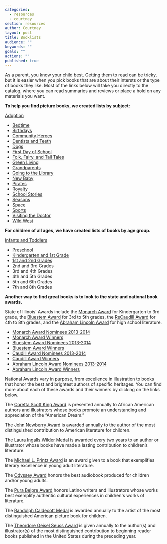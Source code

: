```yaml
---
categories: 
  - resources
  - courtney
section: resources
author: Courtney
layout: post
title: Booklists
audience: ""
keywords: ""
goals: ""
actions: ""
published: true
---
```


As a parent, you know your child best.  Getting them to read can be tricky, but it is easier when you pick books that are about their intersts or the type of books they like. Most of the links below will take you directly to the catalog, where you can read summaries and reviews or place a hold on any materials you want.

**To help you find picture books, we created lists by subject:**

[Adoption](http://dppl.bibliocommons.com/list/show/97984016_dppl_ys/98018926_dppl_picture_books_adoption)
- [Bedtime](http://dppl.bibliocommons.com/list/show/97984016_dppl_ys/98073851_dppl_picture_books_bedtime)
- [Birthdays](http://dppl.bibliocommons.com/list/show/97984016_dppl_ys/98075443_dppl_picture_books_birthdays)
- [Community Heroes](http://dppl.bibliocommons.com/list/show/97984016_dppl_ys/98077431_dppl_picture_books_community_heroes)
- [Dentists and Teeth](http://dppl.bibliocommons.com/list/show/97984016_dppl_ys/98079101_dppl_picture_books_teeth)
- [Dogs](http://dppl.bibliocommons.com/list/show/97984016_dppl_ys/98080211_dppl_picture_books_dogs)
- [First Day of School](http://dppl.bibliocommons.com/list/show/97984016_dppl_ys/197991163_dppl_picture_books_first_day_of_school)
- [Folk, Fairy, and Tall Tales](http://dppl.bibliocommons.com/list/show/97984016_dppl_ys/200808803_dppl_picture_books_folk,_fairy,_and_tall_tales)
- [Green Living](http://dppl.bibliocommons.com/list/show/97984016_dppl_ys/103840531_dppl_picture_books_going_green)
- [Grandparents](http://dppl.bibliocommons.com/list/show/97984016_dppl_ys/104253333_dppl_picture_books_grandparents)
- [Going to the Library](http://dppl.bibliocommons.com/list/show/97984016_dppl_ys/104255941_dppl_picture_books_visiting_the_library)
- [New Baby](http://dppl.bibliocommons.com/list/show/97984016_dppl_ys/98021031_dppl_picture_books_new_baby)
- [Pirates](http://dppl.bibliocommons.com/list/show/97984016_dppl_ys/104259622_dppl_picture_books_pirates)
- [Royalt](http://dppl.bibliocommons.com/list/show/97984016_dppl_ys/197941093_dppl_picture_books_royalty)y
- [School Stories](http://dppl.bibliocommons.com/list/show/97984016_dppl_ys/198001384_dppl_picture_books_school_stories)
- [Seasons](http://dppl.bibliocommons.com/list/show/97984016_dppl_ys/200808384_dppl_picture_books_seasons)
- [Space](http://dppl.bibliocommons.com/list/show/97984016_dppl_ys/198017553_dppl_picture_books_space)
- [Sports](http://dppl.bibliocommons.com/list/show/97984016_dppl_ys/198008493_dppl_picture_books_sports)
- [Visiting the Doctor](http://dppl.bibliocommons.com/list/show/97984016_dppl_ys/98078845_dppl_picture_books_visiting_the_doctor)
- [Wild West](http://dppl.bibliocommons.com/list/show/97984016_dppl_ys/200801053_dppl_picture_books_wild_west)

**For children of all ages, we have created lists of books by age group.**

[Infants and Toddlers](http://dppl.bibliocommons.com/list/show/97984016_dppl_ys/98012866_dppl_good_books_for_infants_and_toddlers)
- [Preschool](http://dppl.bibliocommons.com/list/show/97984016_dppl_ys/98012924_dppl_good_books_for_preschool)
- [Kindergarten and 1st Grade](http://dppl.bibliocommons.com/list/show/97984016_dppl_ys/98012862_dppl_good_books_for_kindergarten1st_grade)
- [1st and 2nd Grades](http://dppl.bibliocommons.com/list/show/97984016_dppl_ys/197927933_dppl_good_books_for_1st_2nd_gradeshttp://dppl.bibliocommons.com/list/show/97984016_dppl_ys/197927933_dppl_good_books_for_1st_2nd_grades)
- 2nd and 3rd Grades
- 3rd and 4th Grades
- 4th and 5th Grades
- 5th and 6th Grades
- 7th and 8th Grades


**Another way to find great books is to look to the state and national book awards.**  

State of Illinois' Awards include the [Monarch Award](http://www.islma.org/monarch.htm) for Kindergarten to 3rd grade, the [Bluestem Award](http://www.islma.org/Bluestem.htm) for 3rd to 5th grades, the [ReCaudill Award](http://www.rcyrba.org/) for 4th to 8th grades, and the [Abraham Lincoln Award](http://www.islma.org/lincoln.htm) for high school literature.

- [Monarch Award Nominees 2013-2014](http://dppl.bibliocommons.com/list/show/97984016_dppl_ys/217286146_monarch_award_nominees_2013-2014)
- [Monarch Award Winners](http://dppl.bibliocommons.com/list/show/97984016_dppl_ys/217284105_monarch_winners)
- [Bluestem Award Nominees 2013-2014](http://dppl.bibliocommons.com/list/show/97984016_dppl_ys/217308985_bluestem_award_nominees_2013_-_2014)
- [Bluestem Award Winners](http://dppl.bibliocommons.com/list/show/97984016_dppl_ys/217289916_bluestem_award_winners)
- [Caudill Award Nominees 2013-2014](http://dppl.bibliocommons.com/list/show/97984016_dppl_ys/218018625_caudill_award_nominees_2013_-_2014)
- [Caudill Award Winners](http://dppl.bibliocommons.com/list/show/97984016_dppl_ys/218001446_caudill_award_winners)
- [Abraham Lincoln Award Nominees 2013-2014](http://dppl.bibliocommons.com/list/show/97984016_dppl_ys/218162015_abraham_lincoln_award_nominees_2013_-_2014)
- [Abraham Lincoln Award Winners](http://dppl.bibliocommons.com/list/show/97984016_dppl_ys/218023265_abraham_lincoln_award_winners)

National Awards vary in purpose, from excellence in illustration to books that honor the best and brightest authors of specific heritages.  You can find more about each of these awards and their winners by clicking on the links below.

The [Coretta Scott King Award](http://www.ala.org/awardsgrants/coretta-scott-king-book-awards) is presented annually to African American authors and illustrators whose books promote an understanding and appreciation of the “American Dream.” 

The [John Newberry Award](http://www.ala.org/awardsgrants/john-newbery-medal-2) is awarded annually to the author of the most distinguished contribution to American literature for children.

The [Laura Ingalls Wilder Medal](http://www.ala.org/awardsgrants/laura-ingalls-wilder-award) is awarded every two years to an author or illustrator whose books have made a lasting contribution to children’s literature.

The [Michael L. Printz Award](http://www.ala.org/awardsgrants/michael-l-printz-award) is an award given to a book that exemplifies literary excellence in young adult literature.

The [Odyssey Award](http://www.ala.org/awardsgrants/odyssey-award-excellence-audiobook-production) honors the best audiobook produced for children and/or young adults.

The [Pura Belpre Award](http://www.ala.org/awardsgrants/pura-belpre-award) honors Latino writers and illustrators whose works best exemplify authentic cultural experiences in children's works of literature.

The [Randolph Caldecott Medal](http://www.ala.org/awardsgrants/randolph-caldecott-medal-1) is awarded annually to the artist of the most distinguished American picture book for children.

The [Theordore Geisel Seuss Award](http://www.ala.org/awardsgrants/theodor-seuss-geisel-award) is given annually to the author(s) and illustrator(s) of the most distinguished contribution to beginning reader books published in the United States during the preceding year.